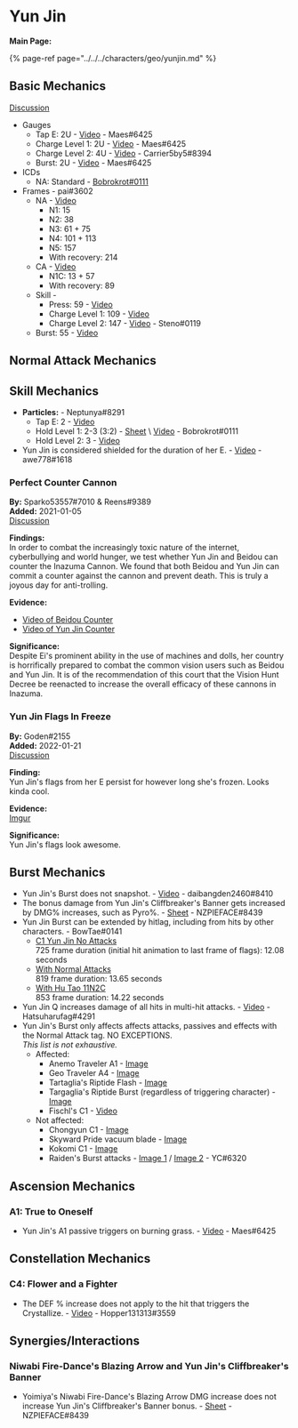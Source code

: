 # Yun Jin

**Main Page:**

{% page-ref page="../../../characters/geo/yunjin.md" %}

## Basic Mechanics

[Discussion](https://tickettool.xyz/direct?url=https://cdn.discordapp.com/attachments/927459453580759110/930768121306963968/transcript-yunjin-basic-mechanics.html)

* Gauges
  * Tap E: 2U - [Video](https://youtu.be/L4mzYn4ucRI) - Maes\#6425
  * Charge Level 1: 2U - [Video](https://youtu.be/O-12CGs2loY) - Maes\#6425
  * Charge Level 2: 4U - [Video](https://youtu.be/-JSFRsaT2h4) - Carrier5by5\#8394
  * Burst: 2U - [Video](https://youtu.be/f_FVqV4lekY) - Maes\#6425
* ICDs
  * NA: Standard - [Bobrokrot\#0111](https://youtu.be/vA1n8zIiNDE)
* Frames - pai\#3602
  * NA - [Video](https://youtu.be/YMw3rq7lclQ)
    * N1: 15
    * N2: 38
    * N3: 61 + 75
    * N4: 101 + 113
    * N5: 157
    * With recovery: 214
  * CA - [Video](https://youtu.be/MWKSj_VSfGY)
    * N1C: 13 + 57
    * With recovery: 89
  * Skill -
    * Press: 59 - [Video](https://youtu.be/UaDlo3OSj6U)
    * Charge Level 1: 109 - [Video](https://youtu.be/FGVpilxpIvc)
    * Charge Level 2: 147 - [Video](https://www.youtube.com/watch?v=oEEVdUYkirA) - Steno\#0119
  * Burst: 55 - [Video](https://youtu.be/CpZPt3S3tPU)

## Normal Attack Mechanics

## Skill Mechanics

* **Particles:** - Neptunya\#8291
  * Tap E: 2 - [Video](https://www.youtube.com/watch?v=NEs02sbEz3o)
  * Hold Level 1: 2-3 (3:2) - [Sheet](https://docs.google.com/spreadsheets/d/1jwN2xnfxMOdX1cgHLKyJIuq3PtsOmeGANMVMHyUviuI/edit?usp=sharing) \ [Video](https://youtu.be/3xG0ugFJdwQ) - Bobrokrot\#0111
  * Hold Level 2: 3 - [Video](https://www.youtube.com/watch?v=UUfZKP8H1BA)
* Yun Jin is considered shielded for the duration of her E. - [Video](https://imgur.com/a/Pj2pB3z) - awe778\#1618


### Perfect Counter Cannon

**By:** Sparko53557\#7010 & Reens\#9389  
**Added:** 2021-01-05  
[Discussion](https://tickettool.xyz/direct?url=https://cdn.discordapp.com/attachments/928174041213317152/928177023837429791/transcript-perfect-counter-cannon.html)

**Findings:**  
In order to combat the increasingly toxic nature of the internet, cyberbullying and world hunger, we test whether Yun Jin and Beidou can counter the Inazuma Cannon. We found that both Beidou and Yun Jin can commit a counter against the cannon and prevent death. This is truly a joyous day for anti-trolling. 

**Evidence:**  
* [Video of Beidou Counter](https://youtu.be/ILqt0C64KL8)
* [Video of Yun Jin Counter](https://youtu.be/8Q5S4wrqRFc)

**Significance:**  
Despite Ei's prominent ability in the use of machines and dolls, her country is horrifically prepared to combat the common vision users such as Beidou and Yun Jin. It is of the recommendation of this court that the Vision Hunt Decree be reenacted to increase the overall efficacy of these cannons in Inazuma.

### Yun Jin Flags In Freeze
**By:** Goden#2155  
**Added:** 2022-01-21  
[Discussion](https://tickettool.xyz/direct?url=https://cdn.discordapp.com/attachments/933107948715135026/934030368867237958/transcript-yunjin-flags-in-freeze.html)

**Finding:**  
Yun Jin's flags from her E persist for however long she's frozen. Looks kinda cool.

**Evidence:**  
[Imgur](https://imgur.com/lWj8EaE)

**Significance:**  
Yun Jin's flags look awesome.

## Burst Mechanics

* Yun Jin's Burst does not snapshot. - [Video](https://youtu.be/FLEAXNlF8Jk) - daibangden2460\#8410
* The bonus damage from Yun Jin's Cliffbreaker's Banner gets increased by DMG% increases, such as Pyro%. - [Sheet](https://docs.google.com/spreadsheets/d/1IsvKVQEc425ObfG1Ak2X8EzI0rCs6sfyBvCgfXInSVM/) - NZPIEFACE\#8439
* Yun Jin Burst can be extended by hitlag, including from hits by other characters. - BowTae\#0141
  * [C1 Yun Jin No Attacks](https://youtu.be/4j5lA2Hy814)  
  725 frame duration (initial hit animation to last frame of flags): 12.08 seconds
  * [With Normal Attacks](https://youtu.be/lkhCvXXu7HY)  
  819 frame duration: 13.65 seconds
  * [With Hu Tao 11N2C](https://youtu.be/Qs__YRN4wjs)  
  853 frame duration: 14.22 seconds
* Yun Jin Q increases damage of all hits in multi-hit attacks. - [Video](https://www.youtube.com/watch?v=H9efVr4_E6U) - 
Hatsuharufag\#4291
* Yun Jin's Burst only affects affects attacks, passives and effects with the Normal Attack tag. NO EXCEPTIONS.\
*This list is not exhaustive.*
  * Affected:
    * Anemo Traveler A1 - [Image](https://i.imgur.com/EEaqoYS.png)
    * Geo Traveler A4 - [Image](https://i.imgur.com/bHUAx1G.png)
    * Tartaglia's Riptide Flash - [Image](https://i.imgur.com/9DlDbsW.png)
    * Targaglia's Riptide Burst (regardless of triggering character) - [Image](https://i.imgur.com/UXsMne2.png)
    * Fischl's C1 - [Video](https://youtu.be/VsRt-cHrVmI)
  * Not affected:
    * Chongyun C1 - [Image](https://i.imgur.com/ltyWOgB.png)
    * Skyward Pride vacuum blade - [Image](https://i.imgur.com/PmgWDN2.png)
    * Kokomi C1 - [Image](https://i.imgur.com/xRLwKdL.png)
    * Raiden's Burst attacks - [Image 1](https://imgur.com/aAJBoNn) / [Image 2](https://imgur.com/a/AS9h2hn) - YC\#6320

## Ascension Mechanics
### A1: True to Oneself

* Yun Jin's A1 passive triggers on burning grass. - [Video](https://www.youtube.com/watch?v=rvROCnrS0QM) - Maes\#6425

## Constellation Mechanics
### C4: Flower and a Fighter

* The DEF % increase does not apply to the hit that triggers the Crystallize. - [Video](https://imgur.com/a/APk5sCd) - Hopper131313\#3559

## Synergies/Interactions

### Niwabi Fire-Dance's Blazing Arrow and Yun Jin's Cliffbreaker's Banner
* Yoimiya's Niwabi Fire-Dance's Blazing Arrow DMG increase does not increase Yun Jin's Cliffbreaker's Banner bonus. - [Sheet](https://docs.google.com/spreadsheets/d/1IsvKVQEc425ObfG1Ak2X8EzI0rCs6sfyBvCgfXInSVM/) - NZPIEFACE\#8439
